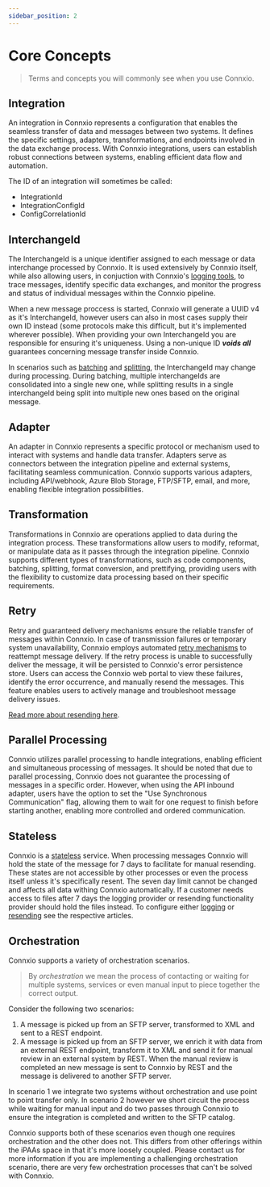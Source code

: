 ```yaml
---
sidebar_position: 2
---
```


# Core Concepts
> Terms and concepts you will commonly see when you use Connxio.

## Integration

An integration in Connxio represents a configuration that enables the seamless transfer of data and messages between two systems. It defines the specific settings, adapters, transformations, and endpoints involved in the data exchange process. With Connxio integrations, users can establish robust connections between systems, enabling efficient data flow and automation.

The ID of an integration will sometimes be called:
- IntegrationId
- IntegrationConfigId
- ConfigCorrelationId

## InterchangeId

The InterchangeId is a unique identifier assigned to each message or data interchange processed by Connxio. It is used extensively by Connxio itself, while also allowing users, in conjuction with Connxio's [logging tools](/integrations/logging), to trace messages, identify specific data exchanges, and monitor the progress and status of individual messages within the Connxio pipeline.

When a new message proccess is started, Connxio will generate a UUID v4 as it's InterchangeId, however users can also in most cases supply their own ID instead (some protocols make this difficult, but it's implemented wherever possible). When providing your own InterchangeId you are responsible for ensuring it's uniqueness. Using a non-unique ID **_voids all_** guarantees concerning message transfer inside Connxio.

In scenarios such as [batching](/integrations/transformation/batching) and [splitting](/integrations/transformation/splitting), the InterchangeId may change during processing. During batching, multiple interchangeIds are consolidated into a single new one, while splitting results in a single interchangeId being split into multiple new ones based on the original message.


## Adapter

An adapter in Connxio represents a specific protocol or mechanism used to interact with systems and handle data transfer. Adapters serve as connectors between the integration pipeline and external systems, facilitating seamless communication. Connxio supports various adapters, including API/webhook, Azure Blob Storage, FTP/SFTP, email, and more, enabling flexible integration possibilities.

## Transformation

Transformations in Connxio are operations applied to data during the integration process. These transformations allow users to modify, reformat, or manipulate data as it passes through the integration pipeline. Connxio supports different types of transformations, such as code components, batching, splitting, format conversion, and prettifying, providing users with the flexibility to customize data processing based on their specific requirements.

## Retry

Retry and guaranteed delivery mechanisms ensure the reliable transfer of messages within Connxio. In case of transmission failures or temporary system unavailability, Connxio employs automated [retry mechanisms](/integrations/retry) to reattempt message delivery. If the retry process is unable to successfully deliver the message, it will be persisted to Connxio's error persistence store. Users can access the Connxio web portal to view these failures, identify the error occurrence, and manually resend the messages. This feature enables users to actively manage and troubleshoot message delivery issues.

[Read more about resending here](/connxio-portal/connxio-resending).

## Parallel Processing

Connxio utilizes parallel processing to handle integrations, enabling efficient and simultaneous processing of messages. It should be noted that due to parallel processing, Connxio does not guarantee the processing of messages in a specific order. However, when using the API inbound adapter, users have the option to set the "Use Synchronous Communication" flag, allowing them to wait for one request to finish before starting another, enabling more controlled and ordered communication.

## Stateless

Connxio is a [stateless](https://en.wiktionary.org/wiki/stateless) service. When processing messages Connxio will hold the state of the message for 7 days to facilitate for manual resending. These states are not accessible by other processes or even the process itself unless it's specifically resent. The seven day limit cannot be changed and affects all data withing Connxio automatically. If a customer needs access to files after 7 days the logging provider or resending functionality provider should hold the files instead. To configure either [logging](/integrations/logging) or [resending](/api/resending-api) see the respective articles.

## Orchestration

Connxio supports a variety of orchestration scenarios.

> By _orchestration_ we mean the process of contacting or waiting for multiple systems, services or even manual input to piece together the correct output.

Consider the following two scenarios:

1. A message is picked up from an SFTP server, transformed to XML and sent to a REST endpoint.
2. A message is picked up from an SFTP server, we enrich it with data from an external REST endpoint, transform it to XML and send it for manual review in an external system by REST. When the manual review is completed an new message is sent to Connxio by REST and the message is delivered to another SFTP server.

In scenario 1 we integrate two systems without orchestration and use point to point transfer only. In scenario 2 however we short circuit the process while waiting for manual input and do two passes through Connxio to ensure the integration is completed and written to the SFTP catalog.

Connxio supports both of these scenarios even though one requires orchestration and the other does not. This differs from other offerings within the iPAAs space in that it's more loosely coupled. Please contact us for more information if you are implementing a challenging orchestration scenario, there are very few orchestration processes that can't be solved with Connxio.
